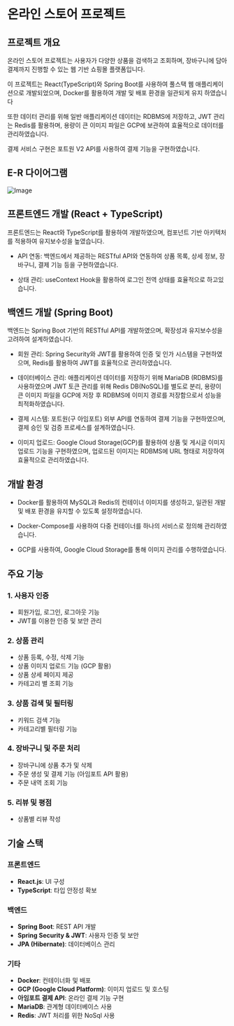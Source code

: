 # 온라인 스토어 프로젝트

## 프로젝트 개요
온라인 스토어 프로젝트는 사용자가 다양한 상품을 검색하고 조회하며, 장바구니에 담아 결제까지 진행할 수 있는 웹 기반 쇼핑몰 플랫폼입니다.

이 프로젝트는 React(TypeScript)와 Spring Boot를 사용하여 풀스택 웹 애플리케이션으로 개발되었으며, Docker를 활용하여 개발 및 배포 환경을 일관되게 유지 하였습니다

또한 데이터 관리를 위해 일반 애플리케이션 데이터는 RDBMS에 저장하고, JWT 관리는 Redis를 활용하며, 용량이 큰 이미지 파일은 GCP에 보관하여 효율적으로 데이터를 관리하였습니다.

결제 서비스 구현은 포트원 V2 API를 사용하여 결제 기능을 구현하였습니다.

## E-R 다이어그램
![Image](https://github.com/user-attachments/assets/1ffc3171-113e-4986-badb-40dc6abb8aa7)

## 프론트엔드 개발 (React + TypeScript)
프론트엔드는 React와 TypeScript를 활용하여 개발하였으며, 컴포넌트 기반 아키텍처를 적용하여 유지보수성을 높였습니다.

- API 연동: 백엔드에서 제공하는 RESTful API와 연동하여 상품 목록, 상세 정보, 장바구니, 결제 기능 등을 구현하였습니다.

- 상태 관리: useContext Hook을 활용하여 로그인 전역 상태를 효율적으로 하고있습니다.

## 백엔드 개발 (Spring Boot)
백엔드는 Spring Boot 기반의 RESTful API를 개발하였으며, 확장성과 유지보수성을 고려하여 설계하였습니다.

- 회원 관리: Spring Security와 JWT를 활용하여 인증 및 인가 시스템을 구현하였으며, Redis를 활용하여 JWT를 효율적으로 관리하였습니다.

- 데이터베이스 관리: 애플리케이션 데이터를 저장하기 위해 MariaDB (RDBMS)를 사용하였으며 JWT 토큰 관리를 위해 Redis DB(NoSQL)를 별도로 분리,
                    용량이 큰 이미지 파일을 GCP에 저장 후 RDBMS에 이미지 경로를 저장함으로서 성능을 최적화하였습니다.

- 결제 시스템: 포트원(구 아임포트) 외부 API를 연동하여 결제 기능을 구현하였으며, 결제 승인 및 검증 프로세스를 설계하였습니다.

- 이미지 업로드: Google Cloud Storage(GCP)를 활용하여 상품 및 게시글 이미지 업로드 기능을 구현하였으며, 업로드된 이미지는 RDBMS에 URL 형태로 저장하여 효율적으로 관리하였습니다.

## 개발 환경
- Docker를 활용하여 MySQL과 Redis의 컨테이너 이미지를 생성하고, 일관된 개발 및 배포 환경을 유지할 수 있도록 설정하였습니다.
  
- Docker-Compose를 사용하여 다중 컨테이너를 하나의 서비스로 정의해 관리하였습니다.
  
- GCP를 사용하여, Google Cloud Storage를 통해 이미지 관리를 수행하였습니다.

## 주요 기능
### 1. 사용자 인증
- 회원가입, 로그인, 로그아웃 기능
- JWT를 이용한 인증 및 보안 관리

### 2. 상품 관리
- 상품 등록, 수정, 삭제 기능
- 상품 이미지 업로드 기능 (GCP 활용)
- 상품 상세 페이지 제공
- 카테고리 별 조회 기능

### 3. 상품 검색 및 필터링
- 키워드 검색 기능
- 카테고리별 필터링 기능

### 4. 장바구니 및 주문 처리
- 장바구니에 상품 추가 및 삭제
- 주문 생성 및 결제 기능 (아임포트 API 활용)
- 주문 내역 조회 기능

### 5. 리뷰 및 평점
- 상품별 리뷰 작성

## 기술 스택
### 프론트엔드
- **React.js**: UI 구성
- **TypeScript**: 타입 안정성 확보

### 백엔드
- **Spring Boot**: REST API 개발
- **Spring Security & JWT**: 사용자 인증 및 보안
- **JPA (Hibernate)**: 데이터베이스 관리

### 기타
- **Docker**: 컨테이너화 및 배포
- **GCP (Google Cloud Platform)**: 이미지 업로드 및 호스팅
- **아임포트 결제 API**: 온라인 결제 기능 구현
- **MariaDB**: 관계형 데이터베이스 사용
- **Redis**: JWT 처리를 위한 NoSql 사용
